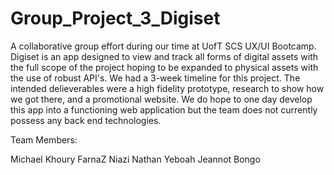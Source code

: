 # Group_Project_3_Digiset
 
A collaborative group effort during our time at UofT SCS UX/UI Bootcamp. Digiset is an app designed
to view and track all forms of digital assets with the full scope of the project hoping to be 
expanded to physical assets with the use of robust API's. We had a 3-week timeline for this project.
The intended delieverables were a high fidelity prototype, research to show how we got there, and a
promotional website. We do hope to one day develop this app into a functioning web application but
the team does not currently possess any back end technologies.

Team Members:

Michael Khoury
FarnaZ Niazi
Nathan Yeboah
Jeannot Bongo